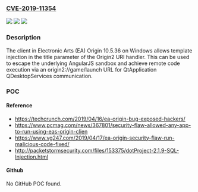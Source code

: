 ### [CVE-2019-11354](https://cve.mitre.org/cgi-bin/cvename.cgi?name=CVE-2019-11354)
![](https://img.shields.io/static/v1?label=Product&message=n%2Fa&color=blue)
![](https://img.shields.io/static/v1?label=Version&message=n%2Fa&color=blue)
![](https://img.shields.io/static/v1?label=Vulnerability&message=n%2Fa&color=brighgreen)

### Description

The client in Electronic Arts (EA) Origin 10.5.36 on Windows allows template injection in the title parameter of the Origin2 URI handler. This can be used to escape the underlying AngularJS sandbox and achieve remote code execution via an origin2://game/launch URL for QtApplication QDesktopServices communication.

### POC

#### Reference
- https://techcrunch.com/2019/04/16/ea-origin-bug-exposed-hackers/
- https://www.pcmag.com/news/367801/security-flaw-allowed-any-app-to-run-using-eas-origin-clien
- https://www.vg247.com/2019/04/17/ea-origin-security-flaw-run-malicious-code-fixed/
- http://packetstormsecurity.com/files/153375/dotProject-2.1.9-SQL-Injection.html

#### Github
No GitHub POC found.

